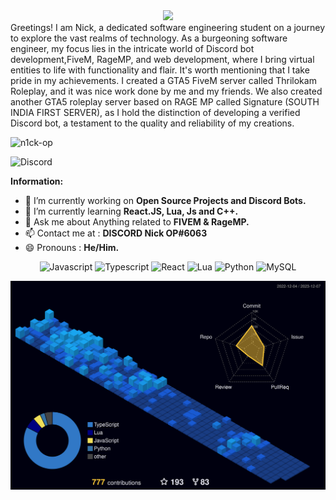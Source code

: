 <div align = "center">
<img src="https://readme-typing-svg.demolab.com?font=Dancing+Script&pause=1000&color=1BF700&random=false&width=435&lines=Hi+%F0%9F%91%8B%2C+I'm+Nick+OP"" />
</div>
<div align = "left">
Greetings! I am Nick, a dedicated software engineering student on a journey to explore the vast realms of technology. As a burgeoning software engineer, my focus lies in the intricate world of Discord bot development,FiveM, RageMP, and web development, where I bring virtual entities to life with functionality and flair. It's worth mentioning that I take pride in my achievements. I created a GTA5 FiveM server called Thrilokam Roleplay, and it was nice work done by me and my friends. We also created another GTA5 roleplay server based on RAGE MP called Signature (SOUTH INDIA FIRST SERVER), as I hold the distinction of developing a verified Discord bot, a testament to the quality and reliability of my creations.
</div>
<p align="left"> <img src="https://komarev.com/ghpvc/?username=n1ck-op&label=Profile%20views&color=0e75b6&style=flat" alt="n1ck-op" /> </p>

![Discord](https://discord.c99.nl/widget/theme-3/740170208232079401.png)

 **Information:**

- 🔭 I’m currently working on  **Open Source Projects and Discord Bots.**
- 🌱 I’m currently learning  **React.JS, Lua, Js and C++.**
- 💬 Ask me about  Anything related to **FIVEM & RageMP.**
- 📫 Contact me at :  **DISCORD Nick OP#6063**
- 😄 Pronouns :  **He/Him.**

<div align="center">
        <img alt="Javascript" src="https://img.shields.io/badge/-JAVASCRIPT-black?style=for-the-badge&logo=JavaScript&logoColor=7289DA"></a>
        <img alt="Typescript" src="https://img.shields.io/badge/-Typescript-black?style=for-the-badge&logo=typescript&logoColor=7289DA"></a>
        <img alt="React" src="https://img.shields.io/badge/-React-black?style=for-the-badge&logo=React&logoColor=7289DA"></a>
        <img alt="Lua" src="https://img.shields.io/badge/-Lua-black?style=for-the-badge&logo=Lua&logoColor=7289DA"></a>
        <img alt="Python" src="https://img.shields.io/badge/-Python-black?style=for-the-badge&logo=Python&logoColor=7289DA"></a>
        <img alt="MySQL" src="https://img.shields.io/badge/-Mysql-black?style=for-the-badge&logo=Mysql&logoColor=7289DA"></a>
</div>

![profile-3d](./profile-3d-contrib/profile-night-view.svg)

